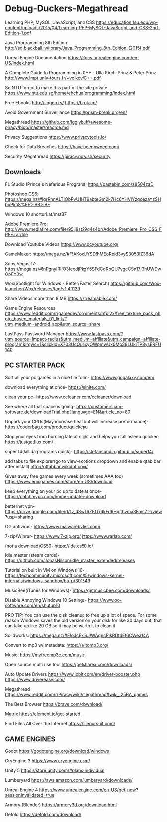 # Debug-Duckers-Megathread
Learning PHP, MySQL, JavaScript, and CSS
https://education.fsu.edu/wp-content/uploads/2015/04/Learning-PHP-MySQL-JavaScript-and-CSS-2nd-Edition-1.pdf

Java Programming 8th Edition
http://sd.blackball.lv/library/Java_Programming_8th_Edition_(2015).pdf

Unreal Engine Documentation
https://docs.unrealengine.com/en-US/index.html

A Complete Guide to Programming in C++ - Ulla Kirch-Prinz & Peter Prinz
http://www.lmpt.univ-tours.fr/~volkov/C++.pdf

So NTU forgot to make this part of the site private...
https://www.ntu.edu.sg/home/ehchua/programming/index.html

Free Ebooks
http://libgen.rs/
https://b-ok.cc/

Avoid Government Surveillance
https://prism-break.org/en/

Megathread
https://github.com/Igglybuff/awesome-piracy/blob/master/readme.md

Privacy Suggestions
https://www.privacytools.io/

Check for Data Breaches
https://haveibeenpwned.com/

Security Megathread
https://piracy.now.sh/security

Downloads
-----------------------------------------------------------------------------------------------------------------------------------------------------

FL Studio (Prince's Nefarious Program):
https://pastebin.com/z8504zaD

Photoshop CS6:
https://mega.nz/#!grRhnALT!QbPvU1HT9abteGm2k7Hc6YHViYzqoezaYzSHboPkti8%EF%BB%BF

Windows 10
shorturl.at/mstB7

Adobe Premiere Pro:
http://www.mediafire.com/file/95ij8st29q4s4br/Adobe_Premiere_Pro_CS6_FREE.rar/file

Download Youtube Videos
https://www.dcyoutube.org/

GameMaker:
https://mega.nz/#F!AKoxUYSD!hMEoRpid3vyS3053lZ36dA

Sony Vegas 17:
https://mega.nz/#!nPgnyIRI!O3fecdjPkgY5SFdCdRbQU7vgcCSn17I3hUWDwGpFY3w

Wox(Spotlight for Windows - Better/Faster Search)
https://github.com/Wox-launcher/Wox/releases/tag/v1.4.1129

Share Videos more than 8 MB
https://streamable.com/

Game Engine Resources
https://www.reddit.com/r/gamedev/comments/hfpl2x/free_texture_pack_photo_based_materials_01_link/?utm_medium=android_app&utm_source=share

LastPass Password Manager
https://www.lastpass.com/?utm_source=impact-radius&utm_medium=affiliate&utm_campaign=affiliate-program&irgwc=1&clickid=X703UcQuhxyOWpmwUx0Mo38LUkiTP8ysERFU1A0

PC STARTER PACK
-----------------------------------------------------------------------------------------------------------------------------------------------------
Sort all your pc games in a nice tile form-
https://www.gogalaxy.com/en/

download everything at once-
https://ninite.com/

clean your pc-
https://www.ccleaner.com/ccleaner/download

See where all that space is going-
https://customers.jam-software.de/downloadTrial.php?language=EN&article_no=80

Unpark your CPUs(May increase heat but will increase preformance)-
https://coderbag.com/product/quickcpu

Stop your eyes from burning late at night and helps you fall asleep quicker-
https://justgetflux.com/

super f4(kill da programs quick)-
https://stefansundin.github.io/superf4/

add tabs to file explorer(go to view->options dropdown and enable qtab bar after install)
http://qttabbar.wikidot.com/

Gives away free games every week (sometimes AAA too)
https://www.epicgames.com/store/en-US/download

keep everything on your pc up to date at once-
https://patchmypc.com/home-updater-download

betternet vpn-
https://drive.google.com/file/d/1v_dSwT6ZEfTr6kFd6Hpjfhvma3FmsZf-/view?usp=sharing

OG antivirus-
https://www.malwarebytes.com/

7-zip/Winrar-
https://www.7-zip.org/
https://www.rarlab.com/

(not a download)CS50-
https://ide.cs50.io/

idle master (steam cards)-
https://github.com/JonasNilson/idle_master_extended/releases

Tutorial on built in VM on Windows 10-
https://techcommunity.microsoft.com/t5/windows-kernel-internals/windows-sandbox/ba-p/301849

MusicBee(iTunes for Windows)-
https://getmusicbee.com/downloads/

Disable Annoying Windows 10 Settings-
https://www.oo-software.com/en/shutup10

PRO TIP: You can use the disk cleanup to free up a lot of space. For some reason Windows saves the old version on your disk for like 30 days but, that can take up like 20 GB so it may be worth it to clean it

Solidworks:
https://mega.nz/#F!oJcExISJ!WAgncRikRDt4Et6CWea14A

Convert to mp3 w/ metadata:
https://alltomp3.org/

Music:
https://myfreemp3c.com/music

Open source multi use tool
https://getsharex.com/downloads/

Auto Update Drivers
https://www.iobit.com/en/driver-booster.php
https://www.drivereasy.com/

Megathread
https://www.reddit.com/r/Piracy/wiki/megathread#wiki_.25BA_games

The Best Browser
https://brave.com/download/

Matrix
https://element.io/get-started

Find Files All Over the Internet
https://filepursuit.com/

GAME ENGINES
-----------------------------------------------------------------------------------------------------------------------------------------------------

Godot
https://godotengine.org/download/windows

CryEngine 3
https://www.cryengine.com/

Unity 5
https://store.unity.com/#plans-individual

Lumberyard
https://aws.amazon.com/lumberyard/downloads/

Unreal Engine 4
https://www.unrealengine.com/en-US/get-now?sessionInvalidated=true

Armory (Blender)
https://armory3d.org/download.html

Defold
https://defold.com/download/
